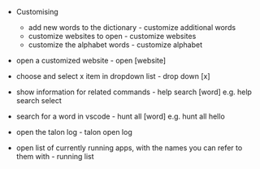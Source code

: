 - Customising
    - add new words to the dictionary - customize additional words
    - customize websites to open - customize websites
    - customize the alphabet words - customize alphabet

- open a customized website - open \[website\]
- choose and select x item in dropdown list - drop down \[x\]
- show information for related commands - help search \[word\] e.g. help search select
- search for a word in vscode - hunt all \[word\] e.g. hunt all hello
- open the talon log - talon open log
- open list of currently running apps, with the names you can refer to them with - running list
